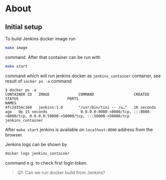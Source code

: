 # About

## Initial setup

To build Jenkins docker image run

```bash
make image
```

command. After that container can be run with

```bash
make start
```

command which will run jenkins docker as `jenkins_container` container, see result of `socker ps -a` command

```conosle
$ docker ps -a
CONTAINER ID   IMAGE             COMMAND                  CREATED          STATUS                      PORTS                                                                                      NAMES
4fc2d354c160   jenkins:1.0       "/usr/bin/tini -- /u…"   16 seconds ago   Up 15 seconds               0.0.0.0:8080->8080/tcp, :::8080->8080/tcp, 0.0.0.0:50000->50000/tcp, :::50000->50000/tcp   jenkins_container
```

After `make start` jenkins is available on `localhost:8000` address from the browser.

Jenkins logs can be shown by

```bash
docker logs jenkins_container
```

command e.g. to check first login token.


> Q1: Can we run docker build from Jenkins?
